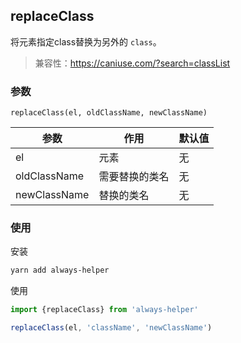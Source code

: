 ## replaceClass

将元素指定class替换为另外的 `class`。

> 兼容性：https://caniuse.com/?search=classList

### 参数

`replaceClass(el, oldClassName, newClassName)`

| 参数         | 作用           | 默认值 |
| ------------ | -------------- | ------ |
| el           | 元素           | 无     |
| oldClassName | 需要替换的类名 | 无     |
| newClassName | 替换的类名     | 无     |


### 使用

安装

```sh
yarn add always-helper 
```

使用

```js
import {replaceClass} from 'always-helper'

replaceClass(el, 'className', 'newClassName')
```

